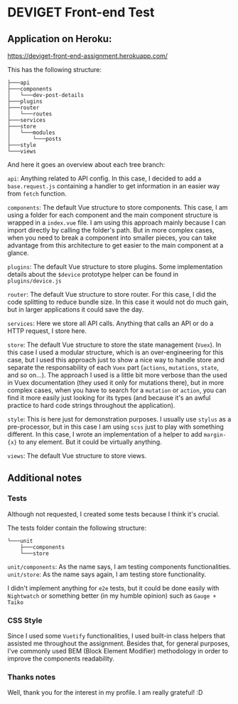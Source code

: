 # DEVIGET Front-end Test

## Application on Heroku:
https://deviget-front-end-assignment.herokuapp.com/

This has the following structure:

```
├───api
├───components
│   └───dev-post-details
├───plugins
├───router
│   └───routes
├───services
├───store
│   └───modules
│       └───posts
├───style
└───views
```

And here it goes an overview about each tree branch:

`api`: Anything related to API config. In this case, I decided to add a `base.request.js` containing a handler to get information in an easier way from `fetch` function.

`components`: The default Vue structure to store components. This case, I am using a folder for each component and the main component structure is wrapped in a `index.vue` file. I am using this approach mainly because I can import directly by calling the folder's path. But in more complex cases, when you need to break a component into smaller pieces, you can take advantage from this architecture to get easier to the main component at a glance.

`plugins`: The default Vue structure to store plugins. Some implementation details about the `$device` prototype helper can be found in `plugins/device.js`

`router`: The default Vue structure to store router. For this case, I did the code splitting to reduce bundle size. In this case it would not do much gain, but in larger applications it could save the day.

`services`: Here we store all API calls. Anything that calls an API or do a HTTP request, I store here.

`store`: The default Vue structure to store the state management (`Vuex`). In this case I used a modular structure, which is an over-engineering for this case, but I used this approach just to show a nice way to handle store and separate the responsability of each `Vuex` part (`actions`, `mutations`, `state`, and so on...). The approach I used is a little bit more verbose than the used in Vuex documentation (they used it only for mutations there), but in more complex cases, when you have to search for a `mutation` or `action`, you can find it more easily just looking for its types (and because it's an awful practice to hard code strings throughout the application).

`style`: This is here just for demonstration purposes. I usually use `stylus` as a pre-processor, but in this case I am using `scss` just to play with something different. In this case, I wrote an implementation of a helper to add `margin-{x}` to any element. But it could be virtually anything.

`views`: The default Vue structure to store views.

## Additional notes

### Tests

Although not requested, I created some tests because I think it's crucial.

The tests folder contain the following structure:

```
└───unit
    ├───components
    └───store
```

`unit/components`: As the name says, I am testing components functionalities.
`unit/store`: As the name says again, I am testing store functionality.

I didn't implement anything for `e2e` tests, but it could be done easily with `Nightwatch` or something better (in my humble opinion) such as `Gauge + Taiko`

### CSS Style

Since I used some `Vuetify` functionalities, I used built-in class helpers that assisted me throughout the assignment. Besides that, for general purposes, I've commonly used BEM (Block Element Modifier) methodology in order to improve the components readability.

### Thanks notes

Well, thank you for the interest in my profile. I am really grateful! :D
